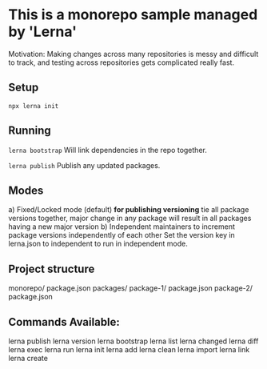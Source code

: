 # This is a monorepo sample managed by 'Lerna'
Motivation: Making changes across many repositories is messy and difficult to track, and testing across repositories gets complicated really fast.

## Setup
`npx lerna init`

## Running
`lerna bootstrap`
Will link dependencies in the repo together.

`lerna publish`
Publish any updated packages.

## Modes
a) Fixed/Locked mode (default) **for publishing versioning**
    tie all package versions together, major change in any package will result in all packages having a new major version
b) Independent
    maintainers to increment package versions independently of each other
    Set the version key in lerna.json to independent to run in independent mode.

## Project structure
monorepo/
  package.json
  packages/
    package-1/
      package.json
    package-2/
      package.json

## Commands Available:
lerna publish
lerna version
lerna bootstrap
lerna list
lerna changed
lerna diff
lerna exec
lerna run
lerna init
lerna add
lerna clean
lerna import
lerna link
lerna create